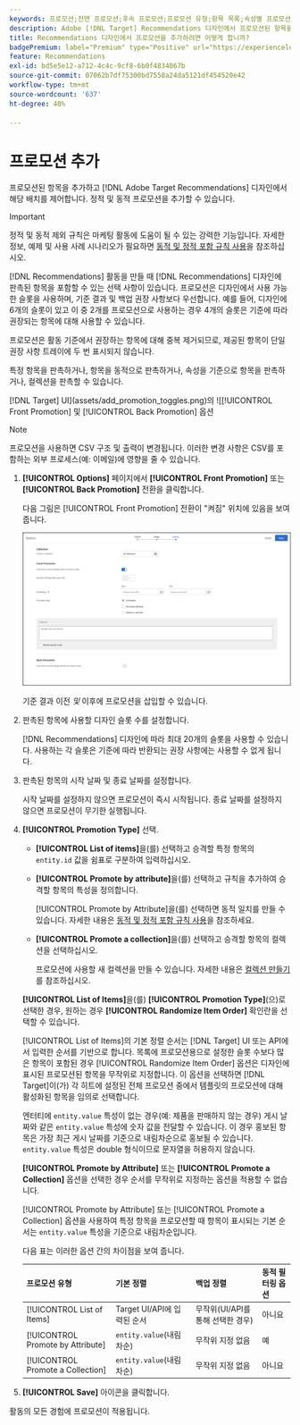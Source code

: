 ```yaml
---
keywords: 프로모션;전면 프로모션;후속 프로모션;프로모션 유형;항목 목록;속성별 프로모션;컬렉션 프로모션
description: Adobe [!DNL Target] Recommendations 디자인에서 프로모션된 항목을 추가하고 해당 배치를 제어하는 방법에 대해 알아봅니다. 정적 및 동적 프로모션을 추가할 수 있습니다.
title: Recommendations 디자인에서 프로모션을 추가하려면 어떻게 합니까?
badgePremium: label="Premium" type="Positive" url="https://experienceleague.adobe.com/docs/target/using/introduction/intro.html?lang=en#premium newtab=true" tooltip="Target Premium에 포함된 내용을 확인하십시오."
feature: Recommendations
exl-id: bd5e5e12-a712-4c4c-9cf8-6b0f4834067b
source-git-commit: 07062b7df75300bd7558a24da5121df454520e42
workflow-type: tm+mt
source-wordcount: '637'
ht-degree: 40%

---
```


# 프로모션 추가

프로모션된 항목을 추가하고 [!DNL Adobe Target Recommendations] 디자인에서 해당 배치를 제어합니다. 정적 및 동적 프로모션을 추가할 수 있습니다.

>[!IMPORTANT]
>
>정적 및 동적 제외 규칙은 마케팅 활동에 도움이 될 수 있는 강력한 기능입니다. 자세한 정보, 예제 및 사용 사례 시나리오가 필요하면 [동적 및 정적 포함 규칙 사용](/help/main/c-recommendations/c-algorithms/use-dynamic-and-static-inclusion-rules.md#concept_4CB5C0FA705D4E449BD0B37B3D987F9F)을 참조하십시오.

[!DNL Recommendations] 활동을 만들 때 [!DNL Recommendations] 디자인에 판촉된 항목을 포함할 수 있는 선택 사항이 있습니다. 프로모션은 디자인에서 사용 가능한 슬롯을 사용하며, 기준 결과 및 백업 권장 사항보다 우선합니다. 예를 들어, 디자인에 6개의 슬롯이 있고 이 중 2개를 프로모션으로 사용하는 경우 4개의 슬롯은 기준에 따라 권장되는 항목에 대해 사용할 수 있습니다.

프로모션은 활동 기준에서 권장하는 항목에 대해 중복 제거되므로, 제공된 항목이 단일 권장 사항 트레이에 두 번 표시되지 않습니다.

특정 항목을 판촉하거나, 항목을 동적으로 판촉하거나, 속성을 기준으로 항목을 판촉하거나, 컬렉션을 판촉할 수 있습니다.

[!DNL Target] UI](assets/add_promotion_toggles.png)의 ![[!UICONTROL Front Promotion] 및 [!UICONTROL Back Promotion] 옵션

>[!NOTE]
>
>프로모션을 사용하면 CSV 구조 및 출력이 변경됩니다. 이러한 변경 사항은 CSV를 포함하는 외부 프로세스(예: 이메일)에 영향을 줄 수 있습니다.

1. **[!UICONTROL Options]** 페이지에서 **[!UICONTROL Front Promotion]** 또는 **[!UICONTROL Back Promotion]** 전환을 클릭합니다.

   다음 그림은 [!UICONTROL Front Promotion] 전환이 &quot;켜짐&quot; 위치에 있음을 보여 줍니다.

   ![전면 프로모션 옵션 추가](/help/main/c-recommendations/t-create-recs-activity/assets/add_promotion_front.png)

   기준 결과 이전 *및* 이후에 프로모션을 삽입할 수 있습니다.

1. 판촉된 항목에 사용할 디자인 슬롯 수를 설정합니다.

   [!DNL Recommendations] 디자인에 따라 최대 20개의 슬롯을 사용할 수 있습니다. 사용하는 각 슬롯은 기준에 따라 반환되는 권장 사항에는 사용할 수 없게 됩니다.

1. 판촉된 항목의 시작 날짜 및 종료 날짜를 설정합니다.

   시작 날짜를 설정하지 않으면 프로모션이 즉시 시작됩니다. 종료 날짜를 설정하지 않으면 프로모션이 무기한 실행됩니다.

1. **[!UICONTROL Promotion Type]** 선택.

   * **[!UICONTROL List of items]**&#x200B;을(를) 선택하고 승격할 특정 항목의 `entity.id` 값을 쉼표로 구분하여 입력하십시오.

   * **[!UICONTROL Promote by attribute]**&#x200B;을(를) 선택하고 규칙을 추가하여 승격할 항목의 특성을 정의합니다.

     [!UICONTROL Promote by Attribute]을(를) 선택하면 동적 일치를 만들 수 있습니다. 자세한 내용은 [동적 및 정적 포함 규칙 사용](/help/main/c-recommendations/c-algorithms/use-dynamic-and-static-inclusion-rules.md#concept_4CB5C0FA705D4E449BD0B37B3D987F9F)을 참조하세요.

   * **[!UICONTROL Promote a collection]**&#x200B;을(를) 선택하고 승격할 항목의 컬렉션을 선택하십시오.

     프로모션에 사용할 새 컬렉션을 만들 수 있습니다. 자세한 내용은 [컬렉션 만들기](/help/main/c-recommendations/c-products/collections.md#task_1256DFF6842141FCAADD9E1428EF7F08)를 참조하십시오.

   **[!UICONTROL List of Items]**&#x200B;을(를) **[!UICONTROL Promotion Type]**(으)로 선택한 경우, 원하는 경우 **[!UICONTROL Randomize Item Order]** 확인란을 선택할 수 있습니다.

   [!UICONTROL List of Items]의 기본 정렬 순서는 [!DNL Target] UI 또는 API에서 입력한 순서를 기반으로 합니다. 목록에 프로모션용으로 설정한 슬롯 수보다 많은 항목이 포함된 경우 [!UICONTROL Randomize Item Order] 옵션은 디자인에 표시된 프로모션된 항목을 무작위로 지정합니다. 이 옵션을 선택하면 [!DNL Target]이(가) 각 히트에 설정된 전체 프로모션 중에서 템플릿의 프로모션에 대해 활성화된 항목을 임의로 선택합니다.

   엔터티에 `entity.value` 특성이 없는 경우(예: 제품을 판매하지 않는 경우) 게시 날짜와 같은 `entity.value` 특성에 숫자 값을 전달할 수 있습니다. 이 경우 홍보된 항목은 가장 최근 게시 날짜를 기준으로 내림차순으로 홍보될 수 있습니다. `entity.value` 특성은 double 형식이므로 문자열을 허용하지 않습니다.

   **[!UICONTROL Promote by Attribute]** 또는 **[!UICONTROL Promote a Collection]** 옵션을 선택한 경우 순서를 무작위로 지정하는 옵션을 적용할 수 없습니다.

   [!UICONTROL Promote by Attribute] 또는 [!UICONTROL Promote a Collection] 옵션을 사용하여 특정 항목을 프로모션할 때 항목이 표시되는 기본 순서는 `entity.value` 특성을 기준으로 내림차순입니다.

   다음 표는 이러한 옵션 간의 차이점을 보여 줍니다.

   | 프로모션 유형 | 기본 정렬 | 백업 정렬 | 동적 필터링 옵션 |
   | --- | --- | --- | --- |
   | [!UICONTROL List of Items] | Target UI/API에 입력된 순서 | 무작위(UI/API를 통해 선택한 경우) | 아니요 |
   | [!UICONTROL Promote by Attribute] | `entity.value`(내림차순) | 무작위 지정 없음 | 예 |
   | [!UICONTROL Promote a Collection] | `entity.value`(내림차순) | 무작위 지정 없음 | 아니요 |

1. **[!UICONTROL Save]** 아이콘을 클릭합니다.

활동의 모든 경험에 프로모션이 적용됩니다.
